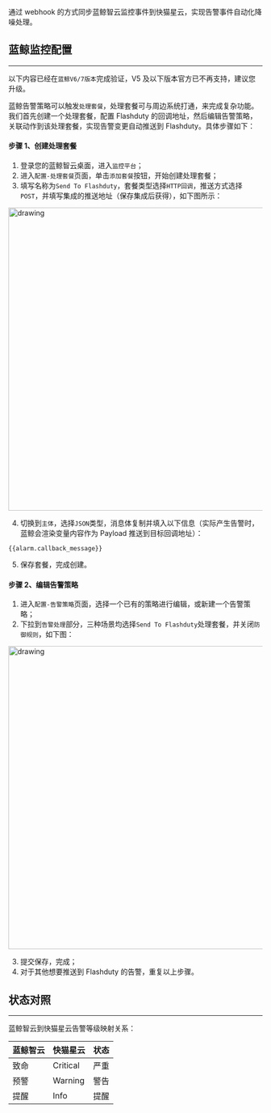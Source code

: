通过 webhook 的方式同步蓝鲸智云监控事件到快猫星云，实现告警事件自动化降噪处理。

## 蓝鲸监控配置
---
以下内容已经在`蓝鲸V6/7版本`完成验证，V5 及以下版本官方已不再支持，建议您升级。

蓝鲸告警策略可以触发`处理套餐`，处理套餐可与周边系统打通，来完成复杂功能。我们首先创建一个处理套餐，配置 Flashduty 的回调地址，然后编辑告警策略，关联动作到该处理套餐，实现告警变更自动推送到 Flashduty。具体步骤如下：

#### 步骤 1、创建处理套餐

<div class="md-block">

1. 登录您的蓝鲸智云桌面，进入`监控平台`；
2. 进入`配置-处理套餐`页面，单击`添加套餐`按钮，开始创建处理套餐；
3. 填写名称为`Send To Flashduty`，套餐类型选择`HTTP回调`，推送方式选择`POST`，并填写集成的推送地址（保存集成后获得），如下图所示：

<img alt="drawing" width="600" src="https://download.flashcat.cloud/flashduty/integration/tencent-bk/create_package.jpg" />

4. 切换到`主体`，选择`JSON`类型，消息体复制并填入以下信息（实际产生告警时，蓝鲸会渲染变量内容作为 Payload 推送到目标回调地址）：

```
{{alarm.callback_message}}
```

5. 保存套餐，完成创建。
</div>

#### 步骤 2、编辑告警策略

<div class="md-block">

1. 进入`配置-告警策略`页面，选择一个已有的策略进行编辑，或新建一个告警策略；
2. 下拉到`告警处理`部分，三种场景均选择`Send To Flashduty`处理套餐，并关闭`防御规则`，如下图：

<img alt="drawing" width="600" src="https://download.flashcat.cloud/flashduty/integration/tencent-bk/update_alert_rule.jpg" />

3. 提交保存，完成；
4. 对于其他想要推送到 Flashduty 的告警，重复以上步骤。

</div>

## 状态对照
---
<div class="md-block">

蓝鲸智云到快猫星云告警等级映射关系：

| 蓝鲸智云 | 快猫星云 | 状态 |
| -------- | -------- | ---- |
| 致命     | Critical | 严重 |
| 预警     | Warning  | 警告 |
| 提醒     | Info     | 提醒 |

</div>
